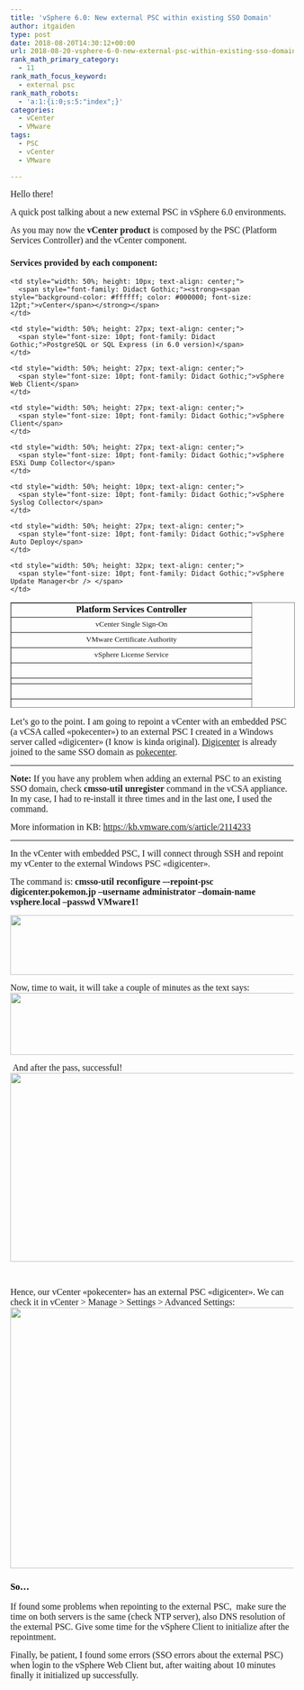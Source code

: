 ```yaml
---
title: 'vSphere 6.0: New external PSC within existing SSO Domain'
author: itgaiden
type: post
date: 2018-08-20T14:30:12+00:00
url: 2018-08-20-vsphere-6-0-new-external-psc-within-existing-sso-domain
rank_math_primary_category:
  - 11
rank_math_focus_keyword:
  - external psc
rank_math_robots:
  - 'a:1:{i:0;s:5:"index";}'
categories:
  - vCenter
  - VMware
tags:
  - PSC
  - vCenter
  - VMware

---
```

<span style="font-size: 16px; font-family: Didact Gothic;">Hello there!</span>

<span style="font-size: 16px; font-family: Didact Gothic;">A quick post talking about a new external PSC in vSphere 6.0 environments.</span>

<span style="font-size: 16px; font-family: Didact Gothic;">As you may now the <strong>vCenter product</strong> is composed by the PSC (Platform Services Controller) and the vCenter component.</span>

### <span style="font-size: 16px; font-family: Didact Gothic;">Services provided by each component:</span>

<table style="height: 187px; width: 100.458%; border-collapse: collapse; border-style: solid;" border="1">
  <tr style="height: 10px;">
    <td style="width: 50%; height: 10px; text-align: center;">
      <span style="font-family: Didact Gothic;"><strong><span style="background-color: #ffffff; color: #000000; font-size: 12pt;">Platform Services Controller</span></strong></span>
    </td>
    
    <td style="width: 50%; height: 10px; text-align: center;">
      <span style="font-family: Didact Gothic;"><strong><span style="background-color: #ffffff; color: #000000; font-size: 12pt;">vCenter</span></strong></span>
    </td>
  </tr>
  
  <tr style="height: 27px;">
    <td style="width: 50%; height: 27px; text-align: center;">
      <span style="font-size: 10pt; font-family: Didact Gothic;">vCenter Single Sign-On</span>
    </td>
    
    <td style="width: 50%; height: 27px; text-align: center;">
      <span style="font-size: 10pt; font-family: Didact Gothic;">PostgreSQL or SQL Express (in 6.0 version)</span>
    </td>
  </tr>
  
  <tr style="height: 27px;">
    <td style="width: 50%; height: 27px; text-align: center;">
      <span style="font-size: 10pt; font-family: Didact Gothic;">VMware Certificate Authority</span>
    </td>
    
    <td style="width: 50%; height: 27px; text-align: center;">
      <span style="font-size: 10pt; font-family: Didact Gothic;">vSphere Web Client</span>
    </td>
  </tr>
  
  <tr style="height: 27px;">
    <td style="width: 50%; height: 27px; text-align: center;">
      <span style="font-size: 10pt; font-family: Didact Gothic;">vSphere License Service</span>
    </td>
    
    <td style="width: 50%; height: 27px; text-align: center;">
      <span style="font-size: 10pt; font-family: Didact Gothic;">vSphere Client</span>
    </td>
  </tr>
  
  <tr style="height: 27px;">
    <td style="width: 50%; height: 27px; text-align: center;">
    </td>
    
    <td style="width: 50%; height: 27px; text-align: center;">
      <span style="font-size: 10pt; font-family: Didact Gothic;">vSphere ESXi Dump Collector</span>
    </td>
  </tr>
  
  <tr style="height: 10px;">
    <td style="width: 50%; height: 10px; text-align: center;">
    </td>
    
    <td style="width: 50%; height: 10px; text-align: center;">
      <span style="font-size: 10pt; font-family: Didact Gothic;">vSphere Syslog Collector</span>
    </td>
  </tr>
  
  <tr style="height: 27px;">
    <td style="width: 50%; height: 27px; text-align: center;">
    </td>
    
    <td style="width: 50%; height: 27px; text-align: center;">
      <span style="font-size: 10pt; font-family: Didact Gothic;">vSphere Auto Deploy</span>
    </td>
  </tr>
  
  <tr style="height: 32px;">
    <td style="width: 50%; height: 32px; text-align: center;">
    </td>
    
    <td style="width: 50%; height: 32px; text-align: center;">
      <span style="font-size: 10pt; font-family: Didact Gothic;">vSphere Update Manager<br /> </span>
    </td>
  </tr>
</table>

<p style="text-align: left;">
  <span style="font-size: 16px; font-family: Didact Gothic;">Let&#8217;s go to the point. I am going to repoint a vCenter with an embedded PSC (a vCSA called «pokecenter») to an external PSC I created in a Windows server called «digicenter» (I know is kinda original). <span style="text-decoration: underline;">Digicenter</span> is already joined to the same SSO domain as <span style="text-decoration: underline;">pokecenter</span>.<br /> </span>
</p>

* * *

<span style="font-family: Didact Gothic; font-size: 16px;"><strong>Note:</strong> If you have any problem when adding an external PSC to an existing SSO domain, check <strong>cmsso-util unregister </strong>command in the vCSA appliance. In my case, I had to re-install it three times and in the last one, I used the command. </span>

<span style="font-size: 16px; font-family: Didact Gothic;">More information in KB: <a href="https://kb.vmware.com/s/article/2114233">https://kb.vmware.com/s/article/2114233</a></span>

* * *

<span style="font-size: 16px; font-family: Didact Gothic;">In the vCenter with embedded PSC, I will connect through SSH and repoint my vCenter to the external Windows PSC «digicenter».</span>

<span style="font-size: 16px; font-family: Didact Gothic;">The command is: <strong>cmsso-util reconfigure –-repoint-psc digicenter.pokemon.jp &#8211;username administrator &#8211;domain-name vsphere</strong>.<strong>local &#8211;passwd VMware1!</strong></span>

<span style="font-family: Didact Gothic;"><img loading="lazy" class="alignnone size-full wp-image-197 alignleft" src="http://wp.docker.localhost:8000/wp-content/uploads/2018/08/cmsso_beforelaunch.png" alt="" width="803" height="106" srcset="http://wp.docker.localhost:8000/wp-content/uploads/2018/08/cmsso_beforelaunch.png 803w, http://wp.docker.localhost:8000/wp-content/uploads/2018/08/cmsso_beforelaunch-300x40.png 300w, http://wp.docker.localhost:8000/wp-content/uploads/2018/08/cmsso_beforelaunch-768x101.png 768w" sizes="(max-width: 803px) 100vw, 803px" /></span>

<p style="text-align: left;">
  <span style="font-family: Didact Gothic;"><span style="font-size: 12pt;">Now, ti<span style="font-size: 16px;">me to wait, it will take a couple of minutes as the text says:</span></span><span style="font-size: 16px;"><img loading="lazy" class="size-full wp-image-196 alignleft" src="http://wp.docker.localhost:8000/wp-content/uploads/2018/08/repointingpsc_2.png" alt="" width="796" height="110" srcset="http://wp.docker.localhost:8000/wp-content/uploads/2018/08/repointingpsc_2.png 796w, http://wp.docker.localhost:8000/wp-content/uploads/2018/08/repointingpsc_2-300x41.png 300w, http://wp.docker.localhost:8000/wp-content/uploads/2018/08/repointingpsc_2-768x106.png 768w" sizes="(max-width: 796px) 100vw, 796px" /></span></span>
</p>

<span style="font-family: Didact Gothic; font-size: 16px;"> And after the pass, successful!<img loading="lazy" class="size-full wp-image-199 aligncenter" src="http://wp.docker.localhost:8000/wp-content/uploads/2018/08/repointingpscSUCCESS_3.png" alt="" width="792" height="335" srcset="http://wp.docker.localhost:8000/wp-content/uploads/2018/08/repointingpscSUCCESS_3.png 792w, http://wp.docker.localhost:8000/wp-content/uploads/2018/08/repointingpscSUCCESS_3-300x127.png 300w, http://wp.docker.localhost:8000/wp-content/uploads/2018/08/repointingpscSUCCESS_3-768x325.png 768w" sizes="(max-width: 792px) 100vw, 792px" /></span>

&nbsp;

<span style="font-family: Didact Gothic; font-size: 16px;">Hence, our vCenter «pokecenter» has an external PSC «digicenter». We can check it in vCenter > Manage > Settings > Advanced Settings:<img loading="lazy" class="alignnone size-full wp-image-198" src="http://wp.docker.localhost:8000/wp-content/uploads/2018/08/repoint_correct_4.png" alt="" width="984" height="463" srcset="http://wp.docker.localhost:8000/wp-content/uploads/2018/08/repoint_correct_4.png 984w, http://wp.docker.localhost:8000/wp-content/uploads/2018/08/repoint_correct_4-300x141.png 300w, http://wp.docker.localhost:8000/wp-content/uploads/2018/08/repoint_correct_4-768x361.png 768w" sizes="(max-width: 984px) 100vw, 984px" /></span>

### <span style="font-family: Didact Gothic; color: #000000;">So&#8230;</span>

<span style="font-family: Didact Gothic; font-size: 16px;">If found some problems when repointing to the external PSC,  make sure the time on both servers is the same (check NTP server), also DNS resolution of the external PSC. Give some time for the vSphere Client to initialize after the repointment.</span>

<span style="font-size: 16px; font-family: Didact Gothic;">Finally, be patient, I found some errors (SSO errors about the external PSC) when login to the vSphere Web Client but, after waiting about 10 minutes finally it initialized up successfully.</span>